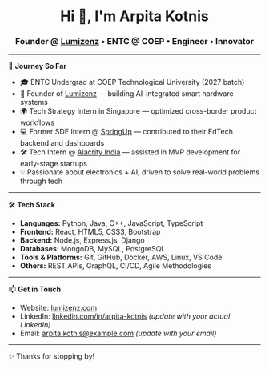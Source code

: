 <h1 align="center">Hi 👋, I'm Arpita Kotnis</h1>
<h3 align="center">
  Founder @ <a href="https://lumizenz.com" target="_blank">Lumizenz</a> • ENTC @ COEP • Engineer • Innovator
</h3>

---

🚀 **Journey So Far**

- 🎓 ENTC Undergrad at COEP Technological University (2027 batch)  
- 🧠 Founder of [Lumizenz](https://lumizenz.com) — building AI-integrated smart hardware systems  
- 🌍 Tech Strategy Intern in Singapore — optimized cross-border product workflows  
- 💻 Former SDE Intern @ [SpringUp](https://springup.in) — contributed to their EdTech backend and dashboards  
- 🛠️ Tech Intern @ [Alacrity India](https://alacrityindia.com) — assisted in MVP development for early-stage startups  
- 💡 Passionate about electronics + AI, driven to solve real-world problems through tech

---

🛠️ **Tech Stack**

- **Languages:** Python, Java, C++, JavaScript, TypeScript  
- **Frontend:** React, HTML5, CSS3, Bootstrap  
- **Backend:** Node.js, Express.js, Django  
- **Databases:** MongoDB, MySQL, PostgreSQL  
- **Tools & Platforms:** Git, GitHub, Docker, AWS, Linux, VS Code  
- **Others:** REST APIs, GraphQL, CI/CD, Agile Methodologies

---

📫 **Get in Touch**

- Website: [lumizenz.com](https://lumizenz.com)  
- LinkedIn: [linkedin.com/in/arpita-kotnis](https://linkedin.com/in/arpita-kotnis) *(update with your actual LinkedIn)*  
- Email: arpita.kotnis@example.com *(update with your email)*

---

✨ Thanks for stopping by!
